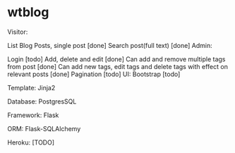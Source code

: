 wtblog
======
Visitor:

List Blog Posts, single post [done]
Search post(full text) [done]
Admin:

Login [todo]
Add, delete and edit [done]
Can add and remove multiple tags from post [done]
Can add new tags, edit tags and delete tags with effect on relevant posts [done]
Pagination [todo]
UI: Bootstrap [todo]

Template: Jinja2

Database: PostgresSQL

Framework: Flask

ORM: Flask-SQLAlchemy

Heroku: [TODO]
